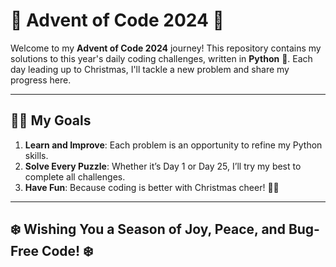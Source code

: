 # 🎄 Advent of Code 2024 🎅 

Welcome to my **Advent of Code 2024** journey! This repository contains my solutions to this year's daily coding challenges, written in **Python** 🐍. Each day leading up to Christmas, I'll tackle a new problem and share my progress here. 

---

## 🧑‍💻 My Goals

1. **Learn and Improve**: Each problem is an opportunity to refine my Python skills.
2. **Solve Every Puzzle**: Whether it’s Day 1 or Day 25, I’ll try my best to complete all challenges.
3. **Have Fun**: Because coding is better with Christmas cheer! 🎅🎄

---

## ❄️ Wishing You a Season of Joy, Peace, and Bug-Free Code! ❄️
